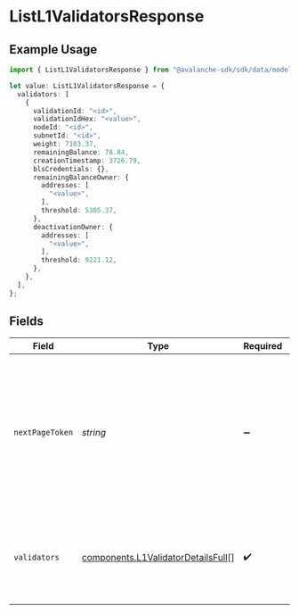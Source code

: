 # ListL1ValidatorsResponse

## Example Usage

```typescript
import { ListL1ValidatorsResponse } from "@avalanche-sdk/sdk/data/models/components";

let value: ListL1ValidatorsResponse = {
  validators: [
    {
      validationId: "<id>",
      validationIdHex: "<value>",
      nodeId: "<id>",
      subnetId: "<id>",
      weight: 7103.37,
      remainingBalance: 78.84,
      creationTimestamp: 3726.79,
      blsCredentials: {},
      remainingBalanceOwner: {
        addresses: [
          "<value>",
        ],
        threshold: 5305.37,
      },
      deactivationOwner: {
        addresses: [
          "<value>",
        ],
        threshold: 9221.12,
      },
    },
  ],
};
```

## Fields

| Field                                                                                                                                  | Type                                                                                                                                   | Required                                                                                                                               | Description                                                                                                                            |
| -------------------------------------------------------------------------------------------------------------------------------------- | -------------------------------------------------------------------------------------------------------------------------------------- | -------------------------------------------------------------------------------------------------------------------------------------- | -------------------------------------------------------------------------------------------------------------------------------------- |
| `nextPageToken`                                                                                                                        | *string*                                                                                                                               | :heavy_minus_sign:                                                                                                                     | A token, which can be sent as `pageToken` to retrieve the next page. If this field is omitted or empty, there are no subsequent pages. |
| `validators`                                                                                                                           | [components.L1ValidatorDetailsFull](../../models/components/l1validatordetailsfull.md)[]                                               | :heavy_check_mark:                                                                                                                     | The list of L1 validations for the given Subnet ID, NodeId or validationId                                                             |